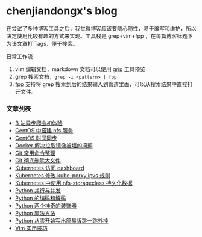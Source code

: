 # chenjiandongx's blog

在尝试了多种博客工具之后，我觉得博客应该要随心随性，易于编写和维护，所以决定使用比较有趣的方式来实现。工具栈是 grep+vim+fpp ，在每篇博客标题下为该文章打 Tags，便于搜索。

日常工作流

1. vim 编辑文档，markdown 文档可以使用 [grip](https://github.com/joeyespo/grip) 工具预览
2. grep 搜索文档，`grep -i <pattern> | fpp`
3. [fpp](https://github.com/facebook/PathPicker) 支持将 grep 搜索到后的结果输入到管道里面，可以从搜索结果中直接打开文件。

### 文章列表

* [B 站异步爬虫初体验](./posts/bilibili-asyncio-crawler.md)
* [CentOS 中搭建 nfs 服务](./posts/centos-nfs-server.md)
* [CentOS 时间同步](./posts/centos-sync-ntp.md)
* [Docker 解决拉取镜像被墙的问题](./posts/fix-docker-pull-images.md)
* [Git 常用命令整理](./posts/git-common-command.md)
* [Git 彻底删除大文件](./posts/git-remove-huge-object.md)
* [Kubernetes 访问 dashboard](./posts/k8s-dashboard.md)
* [Kubernetes 修改 kube-porxy ipvs 规则](./posts/k8s-ipvs-mode.md)
* [Kubernetes 中使用 nfs-storageclass 持久化数据](./posts/k8s-nfs-storageclass.md)
* [Python 并行与并发](./posts/python-concurrency-parallelism.md)
* [Python 的编码和解码](./posts/python-decode-encode.md)
* [Python 两个神奇的装饰器](./posts/python-lru-singledispatch.md)
* [Python 魔法方法](./posts/python-magic-function.md)
* [Python 从零开始写出简易版跳一跳外挂](./posts/python-wechat-jump-game.md)
* [Vim 实用技巧](./posts/vim-tips.md)

